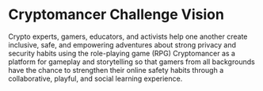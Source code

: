 # Cryptomancer Challenge Vision

Crypto experts, gamers, educators, and activists help one another create inclusive, safe, and empowering adventures about strong privacy and security habits using the role-playing game (RPG) Cryptomancer as a platform for gameplay and storytelling so that gamers from all backgrounds have the chance to strengthen their online safety habits through a collaborative, playful, and social learning experience.